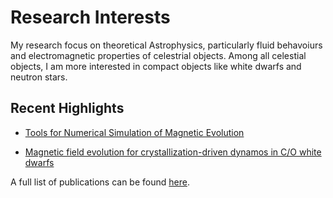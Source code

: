 # Research Interests

My research focus on theoretical Astrophysics, particularly fluid behavoiurs and electromagnetic properties of celestrial objects. Among all celestial objects, I am more interested in compact objects like white dwarfs and neutron stars.



## Recent Highlights
 - [Tools for Numerical Simulation of Magnetic Evolution](./highlights/numerical_WD/index.md)

 - [Magnetic field evolution for crystallization-driven dynamos in C/O white dwarfs](./highlights/CO_white_dwarf/index.md)

A full list of publications can be found [here](./all_publications.md).